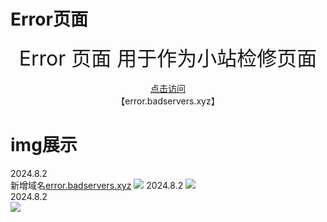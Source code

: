 <h1>Error页面</h1>
<div align="center">
<font size="6">
Error 页面
用于作为小站检修页面
</font>
<br>
<br>
<a href="https://skimrme.github.io/error.badservers/">点击访问</a><br>
【error.badservers.xyz】
</div>
<h1>img展示</h1>
<div>
2024.8.2<br>
新增域名<a href="https://error.badservers.xyz/">error.badservers.xyz</a>
<img src="https://github.com/user-attachments/assets/2c629933-f7b1-4bd0-90e0-b65ce7292f6a">
2024.8.2
<img src="https://github.com/user-attachments/assets/1c7cd14c-21bb-4771-bf4f-4adb679ef55e">
 <br>
2024.8.2
 <br>
<img src="https://github.com/user-attachments/assets/1b05bdff-fbec-4adc-b267-f9035b393976">
</div>
